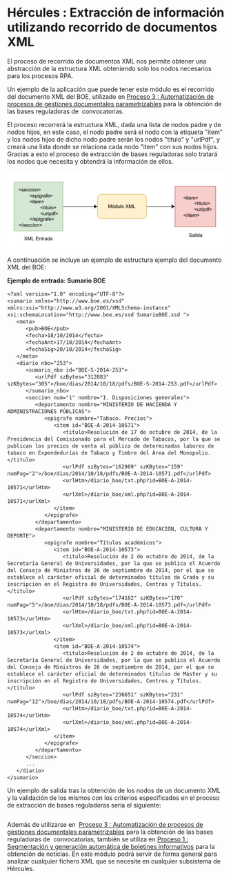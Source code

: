 # Hércules : Extracción de información utilizando recorrido de documentos XML



El proceso de recorrido de documentos XML nos permite obtener una abstracción de la estructura XML obteniendo solo los nodos necesarios para los procesos RPA.

Un ejemplo de la aplicación que puede tener este módulo es el recorrido del documento XML del BOE, utilizado en [Proceso 3 : Automatización de procesos de gestiones documentales parametrizables](/hercules/rpa/modulo-de-automatizacion-y-gestion/analisis-y-procesos/proceso-3-automatizacion-de-procesos-de-gestiones-documentales-parametrizables/index.md "/hercules/rpa/modulo-de-automatizacion-y-gestion/analisis-y-procesos/proceso-3-automatizacion-de-procesos-de-gestiones-documentales-parametrizables/index.md") para la obtención de las bases reguladoras de  convocatorias.

El proceso recorrerá la estructura XML, dada una lista de nodos padre y de nodos hijos, en este caso, el nodo padre será el nodo con la etiqueta "item" y los nodos hijos de dicho nodo padre serán los nodos "titulo" y "urlPdf", y creará una lista donde se relaciona cada nodo "item" con sus nodos hijos. Gracias a esto el proceso de extracción de bases reguladoras solo tratará los nodos que necesita y obtendrá la información de ellos.

  


![](/attachments/598147567/598148290.png)

  


A continuación se incluye un ejemplo de estructura ejemplo del documento XML del BOE:

**Ejemplo de entrada: Sumario BOE**

```
<?xml version="1.0" encoding="UTF-8"?>
<sumario xmlns="http://www.boe.es/xsd" xmlns:xsi="http://www.w3.org/2001/XMLSchema-instance" xsi:schemaLocation="http://www.boe.es/xsd SumarioBOE.xsd ">
   <meta>
      <pub>BOE</pub>
      <fecha>18/10/2014</fecha>
      <fechaAnt>17/10/2014</fechaAnt>
      <fechaSig>20/10/2014</fechaSig>
   </meta>
   <diario nbo="253">
      <sumario_nbo id="BOE-S-2014-253">
         <urlPdf szBytes="312083" szKBytes="305">/boe/dias/2014/10/18/pdfs/BOE-S-2014-253.pdf</urlPdf>
      </sumario_nbo>
      <seccion num="1" nombre="I. Disposiciones generales">
         <departamento nombre="MINISTERIO DE HACIENDA Y ADMINISTRACIONES PÚBLICAS">
            <epigrafe nombre="Tabaco. Precios">
               <item id="BOE-A-2014-10571">
                  <titulo>Resolución de 17 de octubre de 2014, de la Presidencia del Comisionado para el Mercado de Tabacos, por la que se publican los precios de venta al público de determinadas labores de tabaco en Expendedurías de Tabaco y Timbre del Área del Monopolio.</titulo>
                  <urlPdf szBytes="162969" szKBytes="159" numPag="2">/boe/dias/2014/10/18/pdfs/BOE-A-2014-10571.pdf</urlPdf>
                  <urlHtm>/diario_boe/txt.php?id=BOE-A-2014-10571</urlHtm>
                  <urlXml>/diario_boe/xml.php?id=BOE-A-2014-10571</urlXml>
               </item>
            </epigrafe>
         </departamento>
         <departamento nombre="MINISTERIO DE EDUCACIÓN, CULTURA Y DEPORTE">
            <epigrafe nombre="Títulos académicos">
               <item id="BOE-A-2014-10573">
                  <titulo>Resolución de 2 de octubre de 2014, de la Secretaría General de Universidades, por la que se publica el Acuerdo del Consejo de Ministros de 26 de septiembre de 2014, por el que se establece el carácter oficial de determinados títulos de Grado y su inscripción en el Registro de Universidades, Centros y Títulos.</titulo>
                  <urlPdf szBytes="174162" szKBytes="170" numPag="5">/boe/dias/2014/10/18/pdfs/BOE-A-2014-10573.pdf</urlPdf>
                  <urlHtm>/diario_boe/txt.php?id=BOE-A-2014-10573</urlHtm>
                  <urlXml>/diario_boe/xml.php?id=BOE-A-2014-10573</urlXml>
               </item>
               <item id="BOE-A-2014-10574">
                  <titulo>Resolución de 2 de octubre de 2014, de la Secretaría General de Universidades, por la que se publica el Acuerdo del Consejo de Ministros de 26 de septiembre de 2014, por el que se establece el carácter oficial de determinados títulos de Máster y su inscripción en el Registro de Universidades, Centros y Títulos.</titulo>
                  <urlPdf szBytes="236651" szKBytes="231" numPag="12">/boe/dias/2014/10/18/pdfs/BOE-A-2014-10574.pdf</urlPdf>
                  <urlHtm>/diario_boe/txt.php?id=BOE-A-2014-10574</urlHtm>
                  <urlXml>/diario_boe/xml.php?id=BOE-A-2014-10574</urlXml>
               </item>
            </epigrafe>
         </departamento>
      </seccion>
      ...
   </diario>
</sumario>
```

Un ejemplo de salida tras la obtención de los nodos de un documento XML y la validación de los mismos con los criterios especificados en el proceso de extracción de bases reguladoras sería el siguiente:



|  |
| --- |

Además de utilizarse en  [Proceso 3 : Automatización de procesos de gestiones documentales parametrizables](/hercules/rpa/modulo-de-automatizacion-y-gestion/analisis-y-procesos/proceso-3-automatizacion-de-procesos-de-gestiones-documentales-parametrizables/index.md "/hercules/rpa/modulo-de-automatizacion-y-gestion/analisis-y-procesos/proceso-3-automatizacion-de-procesos-de-gestiones-documentales-parametrizables/index.md") para la obtención de las bases reguladoras de  convocatorias, también se utiliza en [Proceso 1 : Segmentación y generación automática de boletines informativos](/hercules/rpa/modulo-de-automatizacion-y-gestion/analisis-y-procesos/proceso-1-segmentacion-y-generacion-automatica-de-boletines-informativos/index.md "/hercules/rpa/modulo-de-automatizacion-y-gestion/analisis-y-procesos/proceso-1-segmentacion-y-generacion-automatica-de-boletines-informativos/index.md") para la obtención de noticias. En este módulo podrá servir de forma general para analizar cualquier fichero XML que se necesite en cualquier subsistema de Hércules.




